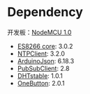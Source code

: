 # Dependency

开发板：[NodeMCU 1.0](https://github.com/nodemcu/nodemcu-devkit-v1.0)

- [ES8266 core](https://github.com/esp8266/Arduino): 3.0.2
- [NTPClient](https://github.com/arduino-libraries/NTPClient): 3.2.0
- [ArduinoJson](https://github.com/bblanchon/ArduinoJson): 6.18.3
- [PubSubClient](https://github.com/knolleary/pubsubclient): 2.8
- [DHTstable](https://github.com/RobTillaart/Arduino/tree/master/libraries/DHTstable): 1.0.1
- [OneButton](https://github.com/mathertel/OneButton): 2.0.1
